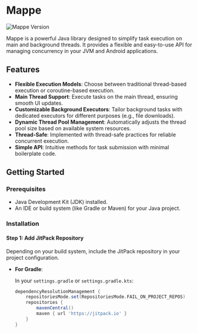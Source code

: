 # Mappe

![Mappe Version](https://jitpack.io/v/xihadulislam/mappe.svg)

Mappe is a powerful Java library designed to simplify task execution on main and background threads. It provides a flexible and easy-to-use API for managing concurrency in your JVM and Android applications.

## Features

- **Flexible Execution Models**: Choose between traditional thread-based execution or coroutine-based execution.
- **Main Thread Support**: Execute tasks on the main thread, ensuring smooth UI updates.
- **Customizable Background Executors**: Tailor background tasks with dedicated executors for different purposes (e.g., file downloads).
- **Dynamic Thread Pool Management**: Automatically adjusts the thread pool size based on available system resources.
- **Thread-Safe**: Implemented with thread-safe practices for reliable concurrent execution.
- **Simple API**: Intuitive methods for task submission with minimal boilerplate code.

## Getting Started

### Prerequisites

- Java Development Kit (JDK) installed.
- An IDE or build system (like Gradle or Maven) for your Java project.

### Installation

#### Step 1: Add JitPack Repository

Depending on your build system, include the JitPack repository in your project configuration.

- **For Gradle**:
  
  In your `settings.gradle` or `settings.gradle.kts`:
  
  ```groovy
  dependencyResolutionManagement {
      repositoriesMode.set(RepositoriesMode.FAIL_ON_PROJECT_REPOS)
      repositories {
          mavenCentral()
          maven { url 'https://jitpack.io' }
      }
  }
